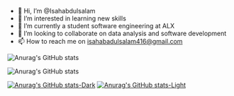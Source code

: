 - 👋 Hi, I’m @Isahabdulsalam
- 👀 I’m interested in learning new skills
- 🌱 I’m currently a student software engineering at ALX
- 💞️ I’m looking to collaborate on data analysis and software development
- 📫 How to reach me on isahabadulsalam416@gmail.com 

<!---
Isahabdulsalam/Isahabdulsalam is a ✨ special ✨ repository because its `README.md` (this file) appears on your GitHub profile.
You can click the Preview link to take a look at your changes.
--->

![Anurag's GitHub stats](https://github-readme-stats.vercel.app/api?username=isahabdulsalam&show_icons=true&theme=radical)

![Anurag's GitHub stats](https://github-readme-stats.vercel.app/api?username=isahabdulsalam&theme=THEME_NAME&show=reviews,discussions_started,discussions_answered,prs_merged,prs_merged_percentage)

[![Anurag's GitHub stats-Dark](https://github-readme-stats.vercel.app/api?username=isahabdulsalam&show_icons=true&theme=dark#gh-dark-mode-only)](https://github.com/anuraghazra/github-readme-stats#gh-dark-mode-only)
[![Anurag's GitHub stats-Light](https://github-readme-stats.vercel.app/api?username=isahabdulsalam&show_icons=true&theme=default#gh-light-mode-only)](https://github.com/anuraghazra/github-readme-stats#gh-light-mode-only)

